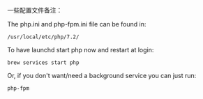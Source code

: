 一些配置文件备注：

The php.ini and php-fpm.ini file can be found in:

```
/usr/local/etc/php/7.2/
```

To have launchd start php now and restart at login:

```
brew services start php
```

Or, if you don't want/need a background service you can just run:

```
php-fpm
```



